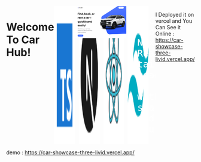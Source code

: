 <div style="display: flex; flex-direction: col;">
  <h1>
  Welcome To Car Hub!
</h1>
<br />
<div style=" display: flex; gap: 10px; ">
  <img src="public/icons8-typescript-96.png" alt="react" />
  <img src="public/icons8-nextjs-96.png" alt="react" />
  <img src="public/icons8-react-js-100.png" alt="react" />
  <img src="public/icons8-tailwindcss-96.png" alt="react" />
</div>
<br />
<a href="https://car-showcase-three-livid.vercel.app/">
  <img src="public/car-showcase.png" alt="" />
</a>

<pre style="font-size: 25px ; color: white;">
  I Create This project using :
  TypeScript
  Nextjs
  Reactjs 
  tailwindcss
  headless ui

  with real api data (rapid api)
  search , filtering by fuel and year ,
  and with amazing modals , ...
  You can try it and enjoy.!
</pre>

I Deployed it on vercel and You Can See it Online :  https://car-showcase-three-livid.vercel.app/

</div>




demo : https://car-showcase-three-livid.vercel.app/
